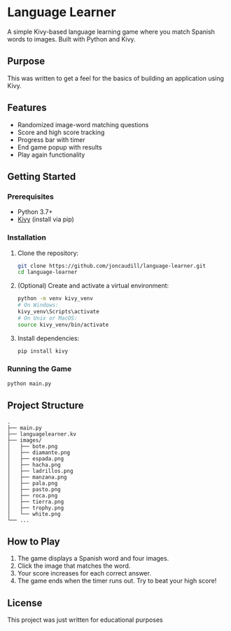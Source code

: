 # Language Learner

A simple Kivy-based language learning game where you match Spanish words to images. 
Built with Python and Kivy.

## Purpose

This was written to get a feel for the basics of building an application using 
Kivy.

## Features

- Randomized image-word matching questions
- Score and high score tracking
- Progress bar with timer
- End game popup with results
- Play again functionality

## Getting Started

### Prerequisites

- Python 3.7+
- [Kivy](https://kivy.org/#download) (install via pip)

### Installation

1. Clone the repository:

    ```sh
    git clone https://github.com/joncaudill/language-learner.git
    cd language-learner
    ```

2. (Optional) Create and activate a virtual environment:

    ```sh
    python -m venv kivy_venv
    # On Windows:
    kivy_venv\Scripts\activate
    # On Unix or MacOS:
    source kivy_venv/bin/activate
    ```

3. Install dependencies:

    ```sh
    pip install kivy
    ```

### Running the Game

```sh
python main.py
```

## Project Structure

```
.
├── main.py
├── languagelearner.kv
├── images/
│   ├── bote.png
│   ├── diamante.png
│   ├── espada.png
│   ├── hacha.png
│   ├── ladrillos.png
│   ├── manzana.png
│   ├── pala.png
│   ├── pasto.png
│   ├── roca.png
│   ├── tierra.png
│   ├── trophy.png
│   └── white.png
└── ...
```

## How to Play

1. The game displays a Spanish word and four images.
2. Click the image that matches the word.
3. Your score increases for each correct answer.
4. The game ends when the timer runs out. Try to beat your high score!

## License

This project was just written for educational purposes